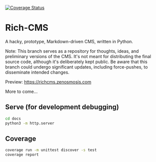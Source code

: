 
[![Coverage Status](https://coveralls.io/repos/github/jzombie/rich-cms/badge.svg)](https://coveralls.io/github/jzombie/rich-cms)

# Rich-CMS

A hacky, prototype, Markdown-driven CMS, written in Python.

Note: This branch serves as a repository for thoughts, ideas, and preliminary versions of the CMS. It's not meant for distributing the final source code, although it's deliberately kept public. Be aware that this branch could undergo significant updates, including force-pushes, to disseminate intended changes.

Preview: https://richcms.zenosmosis.com

More to come...

## Serve (for development debugging)

```bash
cd docs
python3 -m http.server
```

## Coverage

```bash
coverage run -m unittest discover -s test
coverage report
```
